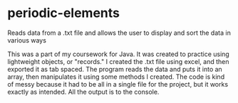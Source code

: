 # periodic-elements
Reads data from a .txt file and allows the user to display and sort the data in various ways

This was a part of my coursework for Java. It was created to practice using lightweight objects, or "records." I created the .txt file using excel, and then exported it as tab spaced. The program reads the data and puts it into an array, then manipulates it using some methods I created. The code is kind of messy because it had to be all in a single file for the project, but it works exactly as intended. All the output is to the console.
